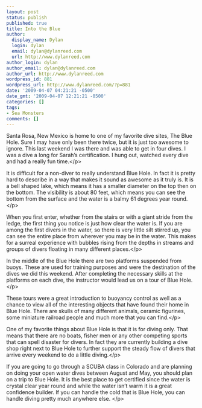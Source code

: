 ```yaml
---
layout: post
status: publish
published: true
title: Into the Blue
author:
  display_name: Dylan
  login: dylan
  email: dylan@dylanreed.com
  url: http://www.dylanreed.com
author_login: dylan
author_email: dylan@dylanreed.com
author_url: http://www.dylanreed.com
wordpress_id: 881
wordpress_url: http://www.dylanreed.com/?p=881
date: '2009-04-07 04:21:21 -0500'
date_gmt: '2009-04-07 12:21:21 -0500'
categories: []
tags:
- Sea Monsters
comments: []
---
```

<p class="MsoNormal">Santa Rosa, New Mexico is home to one of my favorite dive sites, The Blue Hole. Sure I may have only been there twice, but it is just too awesome to ignore. This last weekend I was there and was able to get in four dives. I was a dive a long for Sarah&rsquo;s certification. I hung out, watched every dive and had a really fun time.<&#47;p></p>
<p class="MsoNormal">It is difficult for a non-diver to really understand Blue Hole. In fact it is pretty hard to describe in a way that makes it sound as awesome as it truly is. It is a bell shaped lake, which means it has a smaller diameter on the top then on the bottom. The visibility is about 80 feet, which means you can see the bottom from the surface and the water is a balmy 61 degrees year round.<&#47;p></p>
<p class="MsoNormal">When you first enter, whether from the stairs or with a giant stride from the ledge, the first thing you notice is just how clear the water is. If you are among the first divers in the water, so there is very little silt stirred up, you can see the entire place from wherever you may be in the water. This makes for a surreal experience with bubbles rising from the depths in streams and groups of divers floating in many different places.<&#47;p></p>
<p class="MsoNormal">In the middle of the Blue Hole there are two platforms suspended from buoys. These are used for training purposes and were the destination of the dives we did this weekend. After completing the necessary skills at the platforms on each dive, the instructor would lead us on a tour of Blue Hole.<&#47;p></p>
<p class="MsoNormal">These tours were a great introduction to buoyancy control as well as a chance to view all of the interesting objects that have found their home in Blue Hole. There are skulls of many different animals, ceramic figurines, some miniature railroad people and much more that you can find.<&#47;p></p>
<p class="MsoNormal">One of my favorite things about Blue Hole is that it is for diving only. That means that there are no boats, fisher men or any other competing sports that can spell disaster for divers. In fact they are currently building a dive shop right next to Blue Hole to further support the steady flow of divers that arrive every weekend to do a little diving.<&#47;p></p>
<p class="MsoNormal">If you are going to go through a SCUBA class in Colorado and are planning on doing your open water dives between August and May, you should plan on a trip to Blue Hole. It is the best place to get certified since the water is crystal clear year round and while the water isn&rsquo;t warm it is a great confidence builder. If you can handle the cold that is Blue Hole, you can handle diving pretty much anywhere else.&nbsp;<&#47;p></p>
